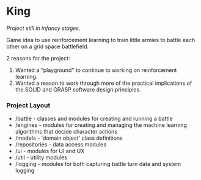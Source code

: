 # King

*Project still in infancy stages.*

Game idea to use reinforcement learning to train little armies to battle each other on a grid space battlefield.

2 reasons for the project:
1. Wanted a "playground" to continue to working on reinforcement learning.
2. Wanted a reason to work through more of the practical implications of the SOLID and GRASP software design principles.

### Project Layout
- /battle - classes and modules for creating and running a battle
- /engines - modules for creating and managing the machine learning algorithms that decide character actions
- /models - 'domain object' class definitions
- /repositories - data access modules
- /ui - modules for UI and UX
- /util - utility modules
- /logging - modules for both capturing battle turn data and system logging
